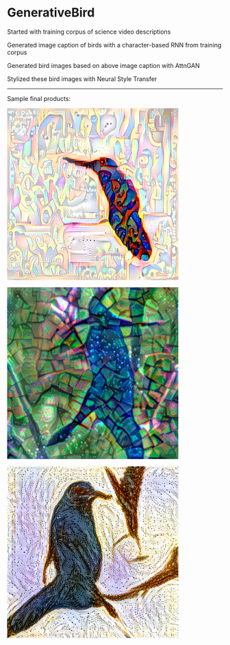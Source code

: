 # GenerativeBird

Started with training corpus of science video descriptions

Generated image caption of birds with a character-based RNN from training corpus

Generated bird images based on above image caption with AttnGAN

Stylized these bird images with Neural Style Transfer

--------------------------------------------------------------------------------------------

Sample final products:

![desc](https://github.com/JeffreyYeung7/GenerativeBird/blob/master/DemoPics/bird1ST.png)

![desc](https://github.com/JeffreyYeung7/GenerativeBird/blob/master/DemoPics/bird2ST.png)

![desc](https://github.com/JeffreyYeung7/GenerativeBird/blob/master/DemoPics/bird3ST.png)
